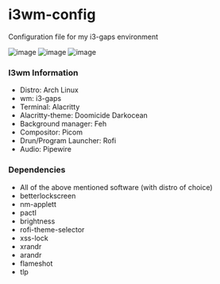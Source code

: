 # i3wm-config
Configuration file for my i3-gaps environment

![image](https://user-images.githubusercontent.com/67750020/205484608-d0d2244d-d054-4173-a935-b75f1ad4991b.png)
![image](https://user-images.githubusercontent.com/67750020/205483930-bd9e5b54-e7ab-4587-b8db-719991736cba.png)
![image](https://user-images.githubusercontent.com/67750020/205483870-a0551ba2-1f5b-43a4-a9ee-c8843dc7c56b.png)

### I3wm Information
- Distro: Arch Linux <br />
- wm: i3-gaps <br />
- Terminal: Alacritty <br />
- Alacritty-theme: Doomicide Darkocean <br />
- Background manager: Feh <br />
- Compositor: Picom <br />
- Drun/Program Launcher: Rofi <br />
- Audio: Pipewire

### Dependencies
- All of the above mentioned software (with distro of choice)
- betterlockscreen
- nm-applett
- pactl
- brightness
- rofi-theme-selector
- xss-lock
- xrandr
- arandr
- flameshot
- tlp

